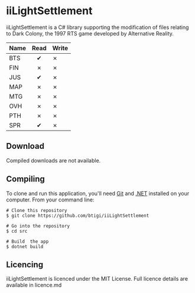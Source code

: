 ﻿iiLightSettlement
=========

iiLightSettlement is a C# library supporting the modification of files relating to Dark Colony, the 1997 RTS game developed by Alternative Reality.

| Name   | Read | Write |
|--------|:----:|-------|
| BTS    | ✔   |   ✗   |
| FIN    | ✗   |   ✗   |
| JUS    | ✔   |   ✗   |
| MAP    | ✗   |   ✗   |
| MTG    | ✗   |   ✗   |
| OVH    | ✗   |   ✗   |
| PTH    | ✗   |   ✗   |
| SPR    | ✔   |   ✗   |

## Download

Compiled downloads are not available.

## Compiling

To clone and run this application, you'll need [Git](https://git-scm.com) and [.NET](https://dotnet.microsoft.com/) installed on your computer. From your command line:

```
# Clone this repository
$ git clone https://github.com/btigi/iiLightSettlement

# Go into the repository
$ cd src

# Build  the app
$ dotnet build
```

## Licencing

iiLightSettlement is licenced under the MIT License. Full licence details are available in licence.md